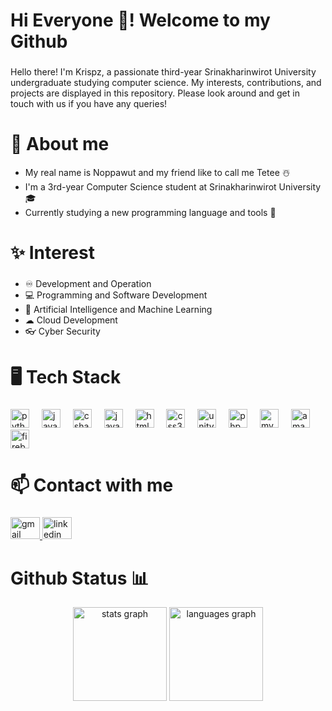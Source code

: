 <h1 align="left">Hi Everyone 👋! Welcome to my Github</h1>

###

<p align="left">Hello there! I'm Krispz, a passionate third-year Srinakharinwirot University undergraduate studying computer science. My interests, contributions, and projects are displayed in this repository. Please look around and get in touch with us if you have any queries!</p>

###

<h1 align="left">🧭 About me</h1>

- My real name is Noppawut and my friend like to call me Tetee ☃️
- I'm a 3rd-year Computer Science student at Srinakharinwirot University 🎓
- Currently studying a new programming language and tools 📝

#

<h1 align="left">✨ Interest</h1>

###

- ♾️ Development and Operation
- 💻 Programming and Software Development
- 🤖 Artificial Intelligence and Machine Learning
- ☁ Cloud Development
- 👓 Cyber Security

###
<h1 align="left">🖥 Tech Stack</h1>

###

<div align="left">
  <img src="https://cdn.jsdelivr.net/gh/devicons/devicon/icons/python/python-original.svg" height="30" alt="python logo"  />
  <img width="12" />
  <img src="https://skillicons.dev/icons?i=java" height="30" alt="java logo"  />
  <img width="12" />
  <img src="https://cdn.jsdelivr.net/gh/devicons/devicon/icons/csharp/csharp-original.svg" height="30" alt="csharp logo"  />
  <img width="12" />
  <img src="https://cdn.jsdelivr.net/gh/devicons/devicon/icons/javascript/javascript-original.svg" height="30" alt="javascript logo"  />
  <img width="12" />
  <img src="https://cdn.jsdelivr.net/gh/devicons/devicon/icons/html5/html5-original.svg" height="30" alt="html5 logo"  />
  <img width="12" />
  <img src="https://cdn.jsdelivr.net/gh/devicons/devicon/icons/css3/css3-original.svg" height="30" alt="css3 logo"  />
  <img width="12" />
  <img src="https://skillicons.dev/icons?i=unity" height="30" alt="unity logo"  />
  <img width="12" />
  <img src="https://skillicons.dev/icons?i=php" height="30" alt="php logo"  />
  <img width="12" />
  <img src="https://skillicons.dev/icons?i=mysql" height="30" alt="mysql logo"  />
  <img width="12" />
  <img src="https://skillicons.dev/icons?i=aws" height="30" alt="amazonwebservices logo"  />
  <img width="12" />
  <img src="https://skillicons.dev/icons?i=firebase" height="30" alt="firebase logo"  />
</div>


###

<h1 align="left">📫 Contact with me</h1>

###

<div align="left">
  <a href="noppawut.yiang@gmail.com" target="_blank">
    <img src="https://raw.githubusercontent.com/maurodesouza/profile-readme-generator/master/src/assets/icons/social/gmail/default.svg" width="47" height="35" alt="gmail logo"  />
  </a>
  <a href="https://www.linkedin.com/in/noppawut/" target="_blank">
    <img src="https://raw.githubusercontent.com/maurodesouza/profile-readme-generator/master/src/assets/icons/social/linkedin/default.svg" width="47" height="35" alt="linkedin logo"  />
  </a>
</div>


###

<h1 align="left">Github Status 📊</h1>

<div align="center">
  <img src="https://github-readme-stats.vercel.app/api?username=Krispzin&hide_title=false&hide_rank=false&show_icons=true&include_all_commits=true&count_private=true&disable_animations=false&theme=dracula&locale=en&hide_border=true" height="150" alt="stats graph"  />
  <img src="https://github-readme-stats.vercel.app/api/top-langs?username=Krispzin&locale=en&hide_title=false&layout=compact&card_width=320&langs_count=6&theme=dracula&hide_border=true" height="150" alt="languages graph"  />
</div>

###
